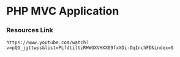 # PHP MVC Application

### Resources Link

    https://www.youtube.com/watch?v=pQG_jgttwps&list=PLfdtiltiRHWGXVHXX09fxXDi-DqInchFD&index=9
